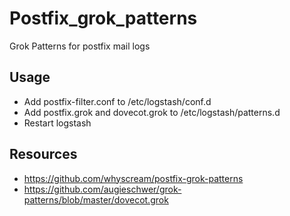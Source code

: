 # Postfix_grok_patterns
Grok Patterns for postfix mail logs

## Usage
- Add postfix-filter.conf to /etc/logstash/conf.d
- Add postfix.grok and dovecot.grok to /etc/logstash/patterns.d
- Restart logstash

## Resources
- https://github.com/whyscream/postfix-grok-patterns
- https://github.com/augieschwer/grok-patterns/blob/master/dovecot.grok
